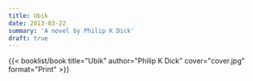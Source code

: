 ```yaml
---
title: Ubik
date: 2013-03-22
summary: 'A novel by Philip K Dick'
draft: true
---
```


{{< booklist/book
title="Ubik"
author="Philip K Dick"
cover="cover.jpg"
format="Print" >}}

